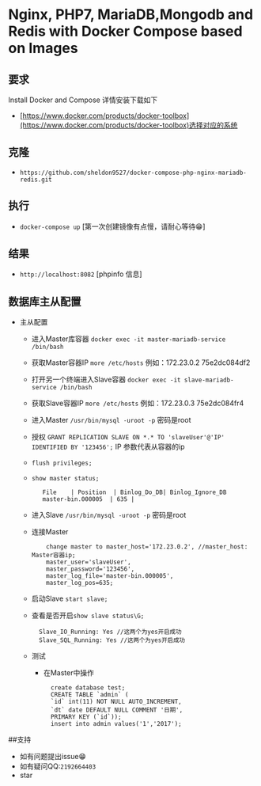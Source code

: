 # Nginx, PHP7, MariaDB,Mongodb and Redis with Docker Compose based on Images

## 要求

Install Docker and Compose 详情安装下载如下
- [https://www.docker.com/products/docker-toolbox](https://www.docker.com/products/docker-toolbox)选择对应的系统

## 克隆

- `https://github.com/sheldon9527/docker-compose-php-nginx-mariadb-redis.git`
## 执行

- `docker-compose up` [第一次创建镜像有点慢，请耐心等待😁]
## 结果

- `http://localhost:8082` [phpinfo 信息]
## 数据库主从配置

- 主从配置
	- 进入Master库容器 `docker exec -it master-mariadb-service /bin/bash `
	- 获取Master容器IP `more /etc/hosts` 例如：172.23.0.2	75e2dc084df2
	- 打开另一个终端进入Slave容器 `docker exec -it slave-mariadb-service /bin/bash `
	-  获取Slave容器IP `more /etc/hosts` 例如：172.23.0.3	75e2dc084fr4
	-  进入Master `/usr/bin/mysql -uroot -p` 密码是root
	-  授权 `GRANT REPLICATION SLAVE ON *.* TO 'slaveUser'@'IP' IDENTIFIED BY '123456';` IP 参数代表从容器的ip
	-  `flush privileges;`
	-  `show master status;`

			  File    | Position  | Binlog_Do_DB| Binlog_Ignore_DB
			  master-bin.000005  | 635 |

	- 进入Slave `/usr/bin/mysql -uroot -p` 密码是root
	- 连接Master

			  change master to master_host='172.23.0.2', //master_host: Master容器ip;
			  master_user='slaveUser',
			  master_password='123456',
			  master_log_file='master-bin.000005',
			  master_log_pos=635;
	- 启动Slave `start slave;`
	- 查看是否开启`show slave status\G;`

            Slave_IO_Running: Yes //这两个为yes开启成功
            Slave_SQL_Running: Yes //这两个为yes开启成功

  	- 测试
		- 在Master中操作

				create database test;
				CREATE TABLE `admin` (
				`id` int(11) NOT NULL AUTO_INCREMENT,
				`dt` date DEFAULT NULL COMMENT '日期',
				PRIMARY KEY (`id`));
				insert into admin values('1','2017');
##支持
- 如有问题提出issue😁
- 如有疑问QQ:`2192664403`
- star
